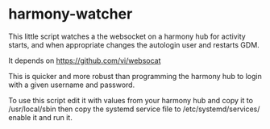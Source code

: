 # harmony-watcher

This little script watches a the websocket on a harmony hub for activity
starts, and when appropriate changes the autologin user and restarts GDM.

It depends on https://github.com/vi/websocat

This is quicker and more robust than programming the harmony hub to login
with a given username and password.

To use this script edit it with values from your harmony hub and copy it to
/usr/local/sbin then copy the systemd service file to
/etc/systemd/services/ enable it and run it.

